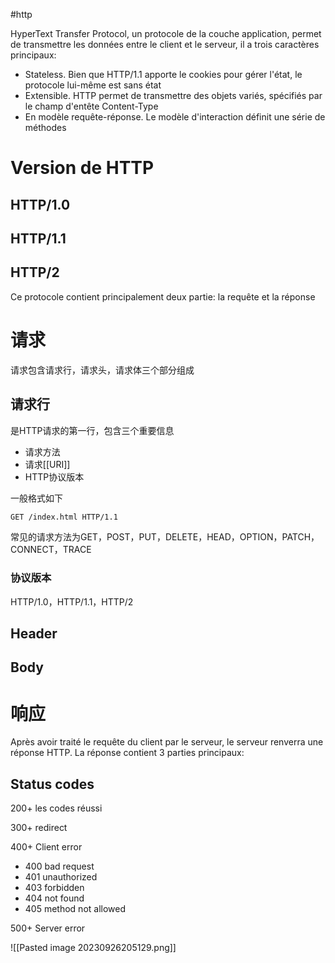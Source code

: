 #http

HyperText Transfer Protocol, un protocole de la couche application, permet de transmettre les données entre le client et le serveur, il a trois caractères principaux:

- Stateless. Bien que HTTP/1.1 apporte le cookies pour gérer l'état, le protocole lui-même est sans  état
- Extensible. HTTP permet de transmettre des objets variés, spécifiés par le champ d'entête Content-Type
- En modèle requête-réponse. Le modèle d'interaction définit une série de méthodes 

# Version de HTTP

## HTTP/1.0

## HTTP/1.1

## HTTP/2

Ce protocole contient principalement deux partie: la requête et la réponse

# 请求

请求包含请求行，请求头，请求体三个部分组成

## 请求行

是HTTP请求的第一行，包含三个重要信息

- 请求方法
- 请求[[URI]]
- HTTP协议版本

一般格式如下

```bash
GET /index.html HTTP/1.1
```

常见的请求方法为GET，POST，PUT，DELETE，HEAD，OPTION，PATCH，CONNECT，TRACE

### 协议版本

HTTP/1.0，HTTP/1.1，HTTP/2

## Header



## Body



# 响应

Après avoir traité le requête du client par le serveur, le serveur renverra une réponse HTTP. La réponse contient 3 parties principaux: 

## Status codes

200+ les codes réussi

300+ redirect

400+ Client error
- 400 bad request
- 401 unauthorized
- 403 forbidden
- 404 not found
- 405 method not allowed

500+ Server error

![[Pasted image 20230926205129.png]]